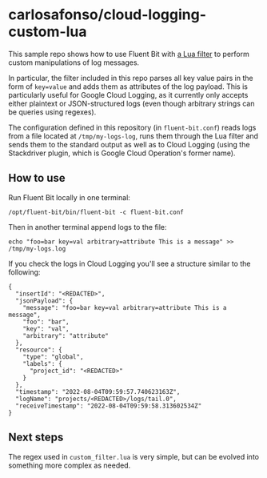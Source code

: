 # carlosafonso/cloud-logging-custom-lua

This sample repo shows how to use Fluent Bit with [a Lua filter](https://docs.fluentbit.io/manual/pipeline/filters/lua) to perform custom manipulations of log messages.

In particular, the filter included in this repo parses all key value pairs in the form of `key=value` and adds them as attributes of the log payload. This is particularly useful for Google Cloud Logging, as it currently only accepts either plaintext or JSON-structured logs (even though arbitrary strings can be queries using regexes).

The configuration defined in this repository (in `fluent-bit.conf`) reads logs from a file located at `/tmp/my-logs-log`, runs them through the Lua filter and sends them to the standard output as well as to Cloud Logging (using the Stackdriver plugin, which is Google Cloud Operation's former name).

## How to use

Run Fluent Bit locally in one terminal:

```
/opt/fluent-bit/bin/fluent-bit -c fluent-bit.conf
```

Then in another terminal append logs to the file:

```
echo "foo=bar key=val arbitrary=attribute This is a message" >> /tmp/my-logs.log
```

If you check the logs in Cloud Logging you'll see a structure similar to the following:

```
{
  "insertId": "<REDACTED>",
  "jsonPayload": {
    "message": "foo=bar key=val arbitrary=attribute This is a message",
    "foo": "bar",
    "key": "val",
    "arbitrary": "attribute"
  },
  "resource": {
    "type": "global",
    "labels": {
      "project_id": "<REDACTED>"
    }
  },
  "timestamp": "2022-08-04T09:59:57.740623163Z",
  "logName": "projects/<REDACTED>/logs/tail.0",
  "receiveTimestamp": "2022-08-04T09:59:58.313602534Z"
}
```

## Next steps

The regex used in `custom_filter.lua` is very simple, but can be evolved into something more complex as needed.
